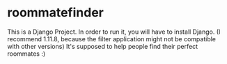 # roommatefinder
This is a Django Project.
In order to run it, you will have to install Django.
(I recommend 1.11.8, because the filter application might not be compatible with other versions)
It's supposed to help people find their perfect roommates :)
